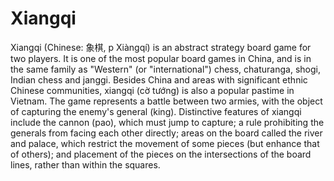 Xiangqi
=======

Xiangqi (Chinese: 象棋, p Xiàngqí) is an abstract strategy board game for two players. It is one of the most popular board games in China, and is in the same family as "Western" (or "international") chess, chaturanga, shogi, Indian chess and janggi. Besides China and areas with significant ethnic Chinese communities, xiangqi (cờ tướng) is also a popular pastime in Vietnam. The game represents a battle between two armies, with the object of capturing the enemy's general (king). Distinctive features of xiangqi include the cannon (pao), which must jump to capture; a rule prohibiting the generals from facing each other directly; areas on the board called the river and palace, which restrict the movement of some pieces (but enhance that of others); and placement of the pieces on the intersections of the board lines, rather than within the squares.